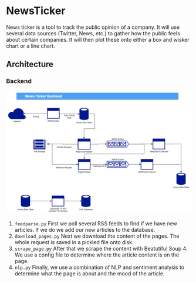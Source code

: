 # NewsTicker

News ticker is a tool to track the public opinion of a company. It will use several data sources (Twitter, News, etc.) to gather how the public feels about certain companies. It will then plot these onto either a box and wisker chart or a line chart. 

## Architecture

### Backend

![GitHub Logo](/images/NewsTicker_Backend.png)

1. `feedparse.py` First we poll several RSS feeds to find if we have new articles. If we do we add our new articles to the database. 
2. `download_pages.py` Next we download the content of the pages. The whole request is saved in a pickled file onto disk.  
3. `scrape_page.py` After that we scrape the content with Beatutiful Soup 4. We use a config file to determine where the article content is on the page. 
4. `nlp.py` Finally, we use a combination of NLP and sentiment analysis to determine what the page is about and the mood of the article. 

